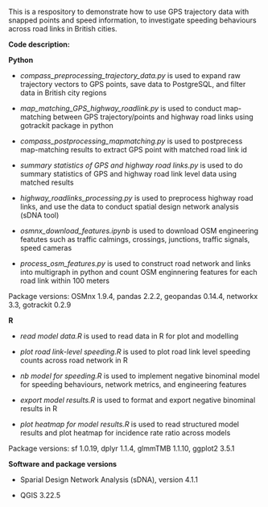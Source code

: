 This is a respository to demonstrate how to use GPS trajectory data with snapped points and speed information, to investigate speeding behaviours across road links in British cities.

**Code description:**

**Python**

* _compass_preprocessing_trajectory_data.py_  is used to expand raw trajectory vectors to GPS points, save data to PostgreSQL, and filter data in British city regions

* _map_matching_GPS_highway_roadlink.py_  is used to conduct map-matching between GPS trajectory/points and highway road links using gotrackit package in python

* _compass_postprocessing_mapmatching.py_  is used to postprecess map-matching results to extract GPS point with matched road link id

* _summary statistics of GPS and highway road links.py_  is used to do summary statistics of GPS and highway road link level data using matched results

* _highway_roadlinks_processing.py_  is used to preprocess highway road links, and use the data to conduct spatial design network analysis (sDNA tool)

* _osmnx_download_features.ipynb_  is used to download OSM engineering featutes such as traffic calmings, crossings, junctions, traffic signals, speed cameras

* _process_osm_features.py_  is used to construct road network and links into multigraph in python and count OSM enginnering features for each road link within 100 meters

Package versions: OSMnx 1.9.4, pandas 2.2.2, geopandas 0.14.4, networkx 3.3, gotrackit 0.2.9


**R**

* _read model data.R_  is used to read data in R for plot and modelling

* _plot road link-level speeding.R_  is used to plot road link level speeding counts across road network in R

* _nb model for speeding.R_  is used to implement negative binominal model for speeding behaviours, network metrics, and engineering features

* _export model results.R_  is used to format and export negative binominal results in R

* _plot heatmap for model results.R_  is used to read structured model results and plot heatmap for incidence rate ratio across models


Package versions:  sf 1.0.19, dplyr 1.1.4, glmmTMB 1.1.10, ggplot2 3.5.1



**Software and package versions**

* Sparial Design Network Analysis (sDNA), version 4.1.1

* QGIS 3.22.5


